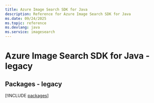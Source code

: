 ```yaml
---
title: Azure Image Search SDK for Java
description: Reference for Azure Image Search SDK for Java
ms.date: 09/24/2025
ms.topic: reference
ms.devlang: java
ms.service: imagesearch
---
```

# Azure Image Search SDK for Java - legacy
## Packages - legacy
[!INCLUDE [packages](image-search-index.md)]